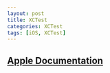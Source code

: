 ```yaml
---
layout: post
title: XCTest
categories: XCTest
tags: [iOS, XCTest]
---
```


## [Apple Documentation]()

## 
